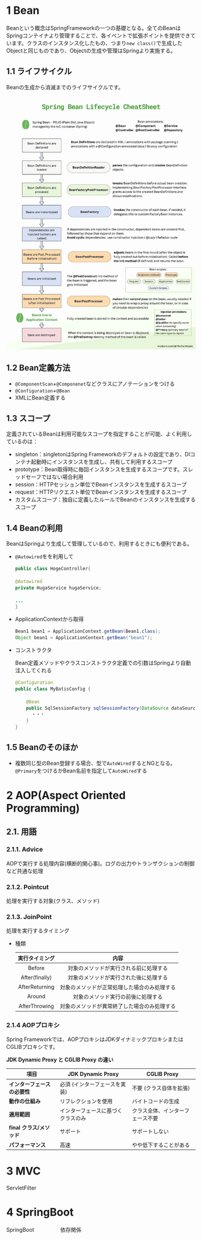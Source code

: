 # 1 Bean

Beanという概念はSpringFrameworkの一つの基礎となる。全てのBeanはSpringコンテイナより管理することで、各イベントで拡張ポイントを提供できています。クラスのインスタンス化したもの、つまり` new class() `で生成したObjectと同じものであり、Objectの生成や管理はSpringより実施する。

## 1.1 ライフサイクル

Beanの生成から消滅までのライフサイクルです。

![Bean-Lifecycle](./image/Bean-Lifecycle.png)

## 1.2 Bean定義方法

- `@ComponentScan`+`@Componenet`などクラスにアノテーションをつける
- `@Configuration`+`@Bean`
- XMLにBean定義する

## 1.3 スコープ

定義されているBeanは利用可能なスコープを指定することが可能、よく利用しているのは：

- singleton：singletonはSpring Frameworkのデフォルトの設定であり、DIコンテナ起動時にインスタンスを生成し、共有して利用するスコープ
- prototype：Bean取得時に毎回インスタンスを生成するスコープです。スレッドセーフではない場合利用
- session：HTTPセッション単位でBeanインスタンスを生成するスコープ
- request：HTTPリクエスト単位でBeanインスタンスを生成するスコープ
- カスタムスコープ：独自に定義したルールでBeanのインスタンスを生成するスコープ

## 1.4 Beanの利用

BeanはSpringより生成して管理しているので、利用するときにも便利である。

- `@Autowired`をを利用して

  ```java
  public class HogeController{
  
  @Autowired
  private HugaService hugaService;
  
  ...
  }
  ```

- ApplicationContextから取得

  ```java
  Bean1 bean1 = ApplicationContext.getBean(Bean1.class);
  Object bean1 = ApplicationContext.getBean("bean1");
  ```

- コンストラクタ

  Bean定義メソッドやクラスコンストラクタ定義での引数はSpringより自動注入してくれる

  ```java
  @Configuration
  public class MyBatisConfig {
  
      @Bean
      public SqlSessionFactory sqlSessionFactory(DataSource dataSource , MybatisProperties properties ) throws Exception {
  		・・・
      }
  }
  ```

## 1.5 Beanのそのほか

- 複数同じ型のBean登録する場合、型で`AutoWired`するとNGとなる。`@Primary`をつけるかBean名前を指定して`AutoWired`する

# 2 AOP(Aspect Oriented Programming)

## 2.1. 用語

### 2.1.1. Advice

AOPで実行する処理内容(横断的関心事)。ログの出力やトランザクションの制御など共通な処理

### 2.1.2. Pointcut

処理を実行する対象(クラス、メソッド)

### 2.1.3. JoinPoint

処理を実行するタイミング

- 種類

    | 実行タイミング |                     内容                     |
    | :------------: | :------------------------------------------: |
    |     Before     |    対象のメソッドが実行される前に処理する    |
    | After(finally) |    対象のメソッドが実行された後に処理する    |
    | AfterReturning | 対象のメソッドが正常処理した場合のみ処理する |
    |     Around     |      対象のメソッド実行の前後に処理する      |
    | AfterThrowing  | 対象のメソッドが異常終了した場合のみ処理する |

### 2.1.4 AOPプロキシ

Spring Frameworkでは、AOPプロキシはJDKダイナミックプロキシまたはCGLIBプロキシです。

**JDK Dynamic Proxy と CGLIB Proxy の違い**

| 項目                         | JDK Dynamic Proxy                  | CGLIB Proxy                      |
| ---------------------------- | ---------------------------------- | -------------------------------- |
| **インターフェースの必要性** | 必須 (インターフェースを実装)      | 不要 (クラス自体を拡張)          |
| **動作の仕組み**             | リフレクションを使用               | バイトコードの生成               |
| **適用範囲**                 | インターフェースに基づくクラスのみ | クラス全体、インターフェース不要 |
| **final クラス/メソッド**    | サポート                           | サポートしない                   |
| **パフォーマンス**           | 高速                               | やや低下することがある           |







# 3 MVC





ServletFilter      

# 4 SpringBoot







SpringBoot　　　　　依存関係

  